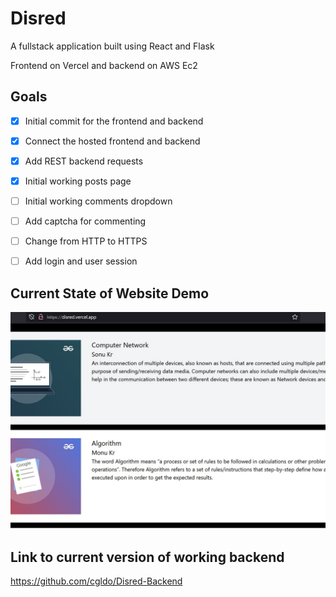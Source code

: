 # Disred
A fullstack application built using React and Flask

Frontend on Vercel and backend on AWS Ec2

## Goals
- [x] Initial commit for the frontend and backend
- [x] Connect the hosted frontend and backend
- [x] Add REST backend requests
- [x] Initial working posts page
- [ ] Initial working comments dropdown
- [ ] Add captcha for commenting
- [ ] Change from HTTP to HTTPS
- [ ] Add login and user session


## Current State of Website Demo
![Demo](demo.jpg?raw=true "Demo screen")


## Link to current version of working backend
https://github.com/cgldo/Disred-Backend












